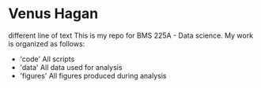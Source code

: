 # Venus Hagan
different line of text
This is my repo for BMS 225A - Data science. My work is organized as follows: 
- 'code' All scripts
- 'data' All data used for analysis
- 'figures' All figures produced during analysis